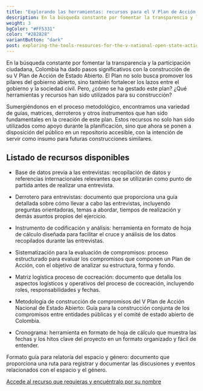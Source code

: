 ```yaml
---
title: "Explorando las herramientas: recursos para el V Plan de Acción Nacional de Estado Abierto de Colombia"
description: En la búsqueda constante por fomentar la transparencia y la participación ciudadana, Colombia ha dado pasos significativos con la construcción de su V Plan de Acción de Estado Abierto.
weight: 3
bgColor: "#FF5331"
color: "#282828"
variantButton: "dark"
post: exploring-the-tools-resources-for-the-v-national-open-state-action-plan-of-colombia
---
```


En la búsqueda constante por fomentar la transparencia y la participación ciudadana, Colombia ha dado pasos significativos con la construcción de su V Plan de Acción de Estado Abierto. El Plan no solo busca promover los pilares del gobierno abierto, sino también fortalecer los lazos entre el gobierno y la sociedad civil. Pero, ¿cómo se ha gestado este plan? ¿Qué herramientas y recursos han sido utilizados para su construcción?

Sumergiéndonos en el proceso metodológico, encontramos una variedad de guías, matrices, derroteros y otros instrumentos que han sido fundamentales en la creación de este plan. Estos recursos no solo han sido utilizados como apoyo durante la planificación, sino que ahora se ponen a disposición del público en un repositorio accesible, con la intención de servir como insumo para futuras construcciones similares.

## Listado de recursos disponibles

- Base de datos previa a las entrevistas: recopilación de datos y referencias internacionales relevantes que se utilizarán como punto de partida antes de realizar una entrevista.

- Derrotero para entrevistas: documento que proporciona una guía detallada sobre cómo llevar a cabo las entrevistas, incluyendo preguntas orientadoras, temas a abordar, tiempos de realización y demás asuntos propios del ejercicio.

- Instrumento de codificación y análisis: herramienta en formato de hoja de cálculo diseñada para facilitar el cruce y análisis de los datos recopilados durante las entrevistas.

- Sistematización para la evaluación de compromisos: proceso estructurado para evaluar los compromisos que componen un Plan de Acción, con el objetivo de analizar su estructura, forma y fondo.

- Matriz logística proceso de cocreación: documento que detalla los aspectos logísticos y operativos del proceso de cocreación, incluyendo roles, responsabilidades y fechas.

- Metodología de construcción de compromisos del V Plan de Acción Nacional de Estado Abierto: Guía para la construcción conjunta de los compromisos entre entidades públicas y el comité de estado abierto de Colombia.

- Cronograma: herramienta en formato de hoja de cálculo que muestra las fechas y los hitos clave del proyecto en un formato organizado y fácil de entender.

Formato guía para relatoría del espacio y género: documento que proporciona una ruta para registrar y documentar las discusiones y eventos relacionados con el espacio y el género.

[Accede al recurso que requieras y encuéntralo por su nombre](https://drive.google.com/drive/folders/10t5tZiB4U3smnGwBqthPfQsJJy_UYsLF)
